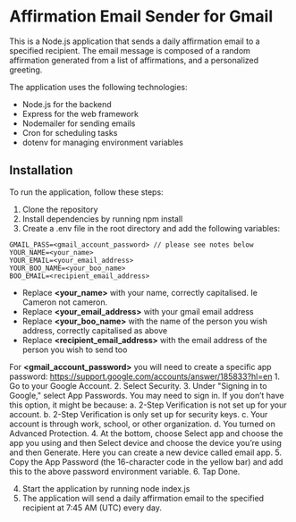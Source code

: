 # Affirmation Email Sender for Gmail
This is a Node.js application that sends a daily affirmation email to a specified recipient. The email message is composed of a random affirmation generated from a list of affirmations, and a personalized greeting.

The application uses the following technologies:

- Node.js for the backend
- Express for the web framework
- Nodemailer for sending emails
- Cron for scheduling tasks
- dotenv for managing environment variables

## Installation
To run the application, follow these steps:

1. Clone the repository
2. Install dependencies by running npm install
3. Create a .env file in the root directory and add the following variables:

```
GMAIL_PASS=<gmail_account_password> // please see notes below
YOUR_NAME=<your_name>
YOUR_EMAIL=<your_email_address>
YOUR_BOO_NAME=<your_boo_name>
BOO_EMAIL=<recipient_email_address>
```

- Replace **<your_name>** with your name, correctly capitalised. Ie Cameron not cameron.
- Replace **<your_email_address>** with your gmail email address
- Replace **<your_boo_name>** with the name of the person you wish address, correctly capitalised as above
- Replace **<recipient_email_address>** with the email address of the person you wish to send too

For **<gmail_account_password>** you will need to create a specific app password: https://support.google.com/accounts/answer/185833?hl=en
    1. Go to your Google Account.
    2. Select Security.
    3. Under "Signing in to Google," select App Passwords. You may need to sign in. If you don’t have this option, it might be because:
        a. 2-Step Verification is not set up for your account.
        b. 2-Step Verification is only set up for security keys.
        c. Your account is through work, school, or other organization.
        d. You turned on Advanced Protection.
    4. At the bottom, choose Select app and choose the app you using and then Select device and choose the device you’re using and then Generate. Here you can create a new device called email app.
    5. Copy the App Password (the 16-character code in the yellow bar) and add this to the above password environment variable.
    6. Tap Done.

4. Start the application by running node index.js
5. The application will send a daily affirmation email to the specified recipient at 7:45 AM (UTC) every day.
